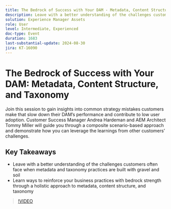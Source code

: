 ```yaml
---
title: The Bedrock of Success with Your DAM - Metadata, Content Structure, and Taxonomy
description: Leave with a better understanding of the challenges customers often face when metadata and taxonomy practices are built with gravel and soil Learn ways to reinforce your business practices with bedrock strength through a holistic approach to metadata, content structure, and taxonomy
solution: Experience Manager Assets
role: User
level: Intermediate, Experienced
doc-type: Event
duration: 1683
last-substantial-update: 2024-08-30
jira: KT-16090
---
```


# The Bedrock of Success with Your DAM: Metadata, Content Structure, and Taxonomy

Join this session to gain insights into common strategy mistakes customers make that slow down their DAM’s performance and contribute to low user adoption. Customer Success Manager Andrea Hardeman and AEM Architect Tommy Miller will guide you through a composite scenario-based approach and demonstrate how you can leverage the learnings from other customers’ challenges.

## Key Takeaways

* Leave with a better understanding of the challenges customers often face when metadata and taxonomy practices are built with gravel and soil
* Learn ways to reinforce your business practices with bedrock strength through a holistic approach to metadata, content structure, and taxonomy

>[!VIDEO](https://video.tv.adobe.com/v/3433163/?learn=on)

